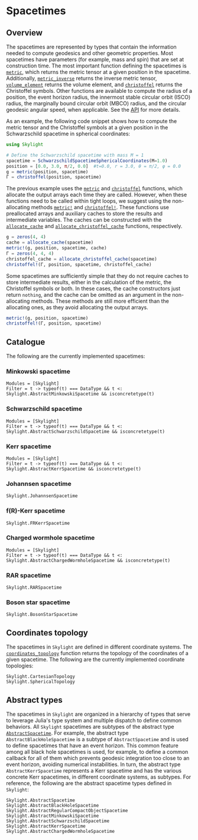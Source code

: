 # Spacetimes

## Overview

The spacetimes are represented by types that contain the information needed to compute geodesics and other geometric properties. Most spacetimes have parameters (for example, mass and spin) that are set at construction time. The most important function defining the spacetimes is [`metric`](@ref), which returns the metric tensor at a given position in the spacetime. Additionally, [`metric_inverse`](@ref) returns the inverse metric tensor, [`volume_element`](@ref) returns the volume element, and [`christoffel`](@ref) returns the Christoffel symbols. Other functions are available to compute the radius of a position, the event horizon radius, the innermost stable circular orbit (ISCO) radius, the marginally bound circular orbit (MBCO) radius, and the circular geodesic angular speed, when applicable. See the [API](@ref) for more details.

As an example, the following code snippet shows how to compute the metric tensor and the Christoffel symbols at a given position in the Schwarzschild spacetime in spherical coordinates:

```julia
using Skylight

# Define the Schwarzschild spacetime with mass M = 1
spacetime = SchwarzschildSpacetimeSphericalCoordinates(M=1.0)
position = [0.0, 3.0, π/2, 0.0]  #t=0.0, r = 3.0, θ = π/2, φ = 0.0
g = metric(position, spacetime)
Γ = christoffel(position, spacetime)
```

The previous example uses the [`metric`](@ref) and [`christoffel`](@ref) functions, which allocate the output arrays each time they are called. However, when these functions need to be called within tight loops, we suggest using the non-allocating methods [`metric!`](@ref) and [`christoffel!`](@ref). These functions use preallocated arrays and auxiliary caches to store the results and intermediate variables. The caches can be constructed with the [`allocate_cache`](@ref) and [`allocate_christoffel_cache`](@ref) functions, respectively.

```julia
g = zeros(4, 4)
cache = allocate_cache(spacetime)
metric!(g, position, spacetime, cache)
Γ = zeros(4, 4, 4)
christoffel_cache = allocate_christoffel_cache(spacetime)
christoffel!(Γ, position, spacetime, christoffel_cache)
```

Some spacetimes are sufficiently simple that they do not require caches to store intermediate results, either in the calculation of the metric, the Christoffel symbols or both. In these cases, the cache constructors just return `nothing`, and the cache can be omitted as an argument in the non-allocating methods. These methods are still more efficient than the allocating ones, as they avoid allocating the output arrays.

```julia
metric!(g, position, spacetime)
christoffel!(Γ, position, spacetime)
```

## Catalogue 

The following are the currently implemented spacetimes:

### Minkowski spacetime

```@autodocs
Modules = [Skylight]
Filter = t -> typeof(t) === DataType && t <: Skylight.AbstractMinkowskiSpacetime && isconcretetype(t)
```

### Schwarzschild spacetime

```@autodocs
Modules = [Skylight]
Filter = t -> typeof(t) === DataType && t <: Skylight.AbstractSchwarzschildSpacetime && isconcretetype(t)
```

### Kerr spacetime

```@autodocs
Modules = [Skylight]
Filter = t -> typeof(t) === DataType && t <: Skylight.AbstractKerrSpacetime && isconcretetype(t)
```

### Johannsen spacetime

```@docs
Skylight.JohannsenSpacetime
```

### f(R)-Kerr spacetime

```@docs
Skylight.FRKerrSpacetime
```

### Charged wormhole spacetime

```@autodocs
Modules = [Skylight]
Filter = t -> typeof(t) === DataType && t <: Skylight.AbstractChargedWormholeSpacetime && isconcretetype(t)
```

### RAR spacetime

```@docs
Skylight.RARSpacetime
```

### Boson star spacetime

```@docs
Skylight.BosonStarSpacetime
```

## Coordinates topology

The spacetimes in `Skylight` are defined in different coordinate systems. The [`coordinates_topology`](@ref) function returns the topology of the coordinates of a given spacetime. The following are the currently implemented coordinate topologies:

```@docs
Skylight.CartesianTopology
Skylight.SphericalTopology
```

## Abstract types

The spacetimes in `Skylight` are organized in a hierarchy of types that serve to leverage Julia's type system and multiple dispatch to define common behaviors. All `Skylight` spacetimes are subtypes of the abstract type [`AbstractSpacetime`](@ref). For example, the abstract type `AbstractBlackHoleSpacetime` is a subtype of `AbstractSpacetime` and is used to define spacetimes that have an event horizon. This common feature among all black hole spacetimes is used, for example, to define a common callback for all of them which prevents geodesic integration too close to an event horizon, avoiding numerical instabilities. In turn, the abstract type `AbstractKerrSpacetime` represents a Kerr spacetime and has the various concrete Kerr spacetimes, in different coordinate systems, as subtypes. For reference, the following are the abstract spacetime types defined in `Skylight`: 

```@docs
Skylight.AbstractSpacetime
Skylight.AbstractBlackHoleSpacetime
Skylight.AbstractRegularCompactObjectSpacetime
Skylight.AbstractMinkowskiSpacetime
Skylight.AbstractSchwarzschildSpacetime
Skylight.AbstractKerrSpacetime
Skylight.AbstractChargedWormholeSpacetime
```
